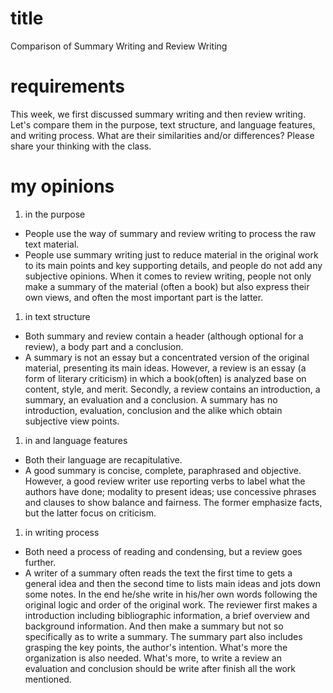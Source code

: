 # title   
Comparison of Summary Writing and Review Writing   
# requirements   
This week, we first discussed summary writing and then review writing. Let's compare them in the purpose, text structure, and language features, and writing process. What are their similarities and/or differences? Please share your thinking with the class.    
   
# my opinions   
1. in the purpose   
  * People use the way of summary and review writing to process the raw text material.   
  * People use summary writing just to reduce material in the original work to its main points and key supporting details, and people do not add any subjective opinions. When it comes to review writing, people not only make a summary of the material (often a book) but also express their own views, and often the most important part is the latter.   
1. in text structure   
  * Both summary and review contain a header (although optional for a review), a body part and a conclusion.   
  * A summary is not an essay but a concentrated version of the original material, presenting its main ideas. However, a review is an essay (a form of literary criticism) in which a book(often) is analyzed base on content, style, and merit. Secondly, a review contains an introduction, a summary, an evaluation and a conclusion. A summary has no introduction, evaluation, conclusion and the alike which obtain subjective view points.   
1. in and language features   
  * Both their language are recapitulative.   
  * A good summary is concise, complete, paraphrased and objective. However, a good review writer use reporting verbs to label what the authors have done; modality to present ideas; use concessive phrases and clauses to show balance and fairness. The former emphasize facts, but the latter focus on criticism.   
1. in writing process   
  * Both need a process of reading and condensing, but a review goes further.    
  * A writer of a summary often reads the text the first time to gets a general idea and then the second time to lists main ideas and jots down some notes. In the end he/she write in his/her own words following the original logic and order of the original work. The reviewer first makes a introduction including bibliographic information, a brief overview and background information. And then make a summary but not so specifically as to write a summary. The summary part also includes grasping the key points, the author's intention. What's more the organization is also needed. What's more, to write a review an evaluation and conclusion should be write after finish all the work mentioned.    

